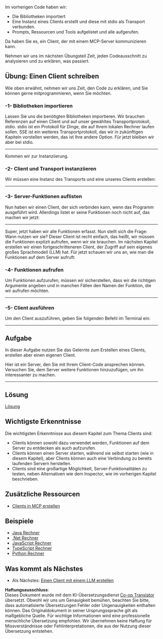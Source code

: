 <!--
CO_OP_TRANSLATOR_METADATA:
{
  "original_hash": "2342baa570312086fc19edcf41320250",
  "translation_date": "2025-06-17T15:10:50+00:00",
  "source_file": "03-GettingStarted/02-client/README.md",
  "language_code": "de"
}
-->
Im vorherigen Code haben wir:

- Die Bibliotheken importiert
- Eine Instanz eines Clients erstellt und diese mit stdio als Transport verbunden.
- Prompts, Ressourcen und Tools aufgelistet und alle aufgerufen.

Da haben Sie es, ein Client, der mit einem MCP-Server kommunizieren kann.

Nehmen wir uns im nächsten Übungsteil Zeit, jeden Codeausschnitt zu analysieren und zu erklären, was passiert.

## Übung: Einen Client schreiben

Wie oben erwähnt, nehmen wir uns Zeit, den Code zu erklären, und Sie können gerne mitprogrammieren, wenn Sie möchten.

### -1- Bibliotheken importieren

Lassen Sie uns die benötigten Bibliotheken importieren. Wir brauchen Referenzen auf einen Client und auf unser gewähltes Transportprotokoll, stdio. stdio ist ein Protokoll für Dinge, die auf Ihrem lokalen Rechner laufen sollen. SSE ist ein weiteres Transportprotokoll, das wir in zukünftigen Kapiteln vorstellen werden, das ist Ihre andere Option. Für jetzt bleiben wir aber bei stdio.

---

Kommen wir zur Instanziierung.

### -2- Client und Transport instanziieren

Wir müssen eine Instanz des Transports und eine unseres Clients erstellen:

---

### -3- Server-Funktionen auflisten

Nun haben wir einen Client, der sich verbinden kann, wenn das Programm ausgeführt wird. Allerdings listet er seine Funktionen noch nicht auf, das machen wir jetzt:

---

Super, jetzt haben wir alle Funktionen erfasst. Nun stellt sich die Frage: Wann nutzen wir sie? Dieser Client ist recht einfach, das heißt, wir müssen die Funktionen explizit aufrufen, wenn wir sie brauchen. Im nächsten Kapitel erstellen wir einen fortgeschritteneren Client, der Zugriff auf sein eigenes großes Sprachmodell (LLM) hat. Für jetzt schauen wir uns an, wie man die Funktionen auf dem Server aufruft:

### -4- Funktionen aufrufen

Um Funktionen aufzurufen, müssen wir sicherstellen, dass wir die richtigen Argumente angeben und in manchen Fällen den Namen der Funktion, die wir aufrufen möchten.

---

### -5- Client ausführen

Um den Client auszuführen, geben Sie folgenden Befehl im Terminal ein:

---

## Aufgabe

In dieser Aufgabe nutzen Sie das Gelernte zum Erstellen eines Clients, erstellen aber einen eigenen Client.

Hier ist ein Server, den Sie mit Ihrem Client-Code ansprechen können. Versuchen Sie, dem Server weitere Funktionen hinzuzufügen, um ihn interessanter zu machen.

---

## Lösung

[Lösung](./solution/README.md)

## Wichtigste Erkenntnisse

Die wichtigsten Erkenntnisse aus diesem Kapitel zum Thema Clients sind:

- Clients können sowohl dazu verwendet werden, Funktionen auf dem Server zu entdecken als auch aufzurufen.
- Clients können einen Server starten, während sie selbst starten (wie in diesem Kapitel), aber Clients können auch eine Verbindung zu bereits laufenden Servern herstellen.
- Clients sind eine großartige Möglichkeit, Server-Funktionalitäten zu testen, neben Alternativen wie dem Inspector, wie im vorherigen Kapitel beschrieben.

## Zusätzliche Ressourcen

- [Clients in MCP erstellen](https://modelcontextprotocol.io/quickstart/client)

## Beispiele

- [Java Rechner](../samples/java/calculator/README.md)
- [.Net Rechner](../../../../03-GettingStarted/samples/csharp)
- [JavaScript Rechner](../samples/javascript/README.md)
- [TypeScript Rechner](../samples/typescript/README.md)
- [Python Rechner](../../../../03-GettingStarted/samples/python)

## Was kommt als Nächstes

- Als Nächstes: [Einen Client mit einem LLM erstellen](/03-GettingStarted/03-llm-client/README.md)

**Haftungsausschluss**:  
Dieses Dokument wurde mit dem KI-Übersetzungsdienst [Co-op Translator](https://github.com/Azure/co-op-translator) übersetzt. Obwohl wir uns um Genauigkeit bemühen, beachten Sie bitte, dass automatisierte Übersetzungen Fehler oder Ungenauigkeiten enthalten können. Das Originaldokument in seiner Ursprungssprache gilt als maßgebliche Quelle. Für wichtige Informationen wird eine professionelle menschliche Übersetzung empfohlen. Wir übernehmen keine Haftung für Missverständnisse oder Fehlinterpretationen, die aus der Nutzung dieser Übersetzung entstehen.